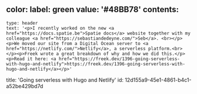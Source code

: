 color:
  label: green
  value: '#48BB78'
contents:
  -
    type: header
    text: '<p>I recently worked on the new <a href="https://docs.spatie.be">Spatie docs</a> website together with my colleague <a href="https://sebastiandedeyne.com/">Seb</a>. <br></p><p>We moved our site from a Digital Ocean server to <a href="https://netlify.com/">Netlify</a>, a serverless platform.<br></p><p>Freek wrote a great breakdown of why and how we did this.</p><p>Read it here: <a href="https://freek.dev/1396-going-serverless-with-hugo-and-netlify">https://freek.dev/1396-going-serverless-with-hugo-and-netlify</a></p>'
title: 'Going serverless with Hugo and Netlify'
id: 12d155a9-45e1-4861-b4c1-a52be429bd7d
